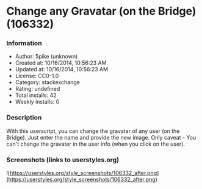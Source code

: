 # Change any Gravatar (on the Bridge) (106332)

### Information
- Author: 5pike (unknown)
- Created at: 10/16/2014, 10:56:23 AM
- Updated at: 10/16/2014, 10:56:23 AM
- License: CC0-1.0
- Category: stackexchange
- Rating: undefined
- Total installs: 42
- Weekly installs: 0


### Description
With this userscript, you can change the gravatar of any user (on the Bridge). Just enter the name and provide the new image. Only caveat - You can't change the gravater in the user info (when you click on the user).


### Screenshots (links to userstyles.org)
![https://userstyles.org/style_screenshots/106332_after.png](https://userstyles.org/style_screenshots/106332_after.png)


